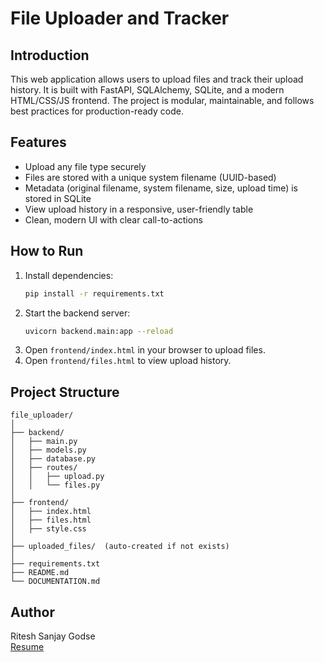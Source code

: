 # File Uploader and Tracker

## Introduction
This web application allows users to upload files and track their upload history. It is built with FastAPI, SQLAlchemy, SQLite, and a modern HTML/CSS/JS frontend. The project is modular, maintainable, and follows best practices for production-ready code.

## Features
- Upload any file type securely
- Files are stored with a unique system filename (UUID-based)
- Metadata (original filename, system filename, size, upload time) is stored in SQLite
- View upload history in a responsive, user-friendly table
- Clean, modern UI with clear call-to-actions

## How to Run
1. Install dependencies:
	```bash
	pip install -r requirements.txt
	```
2. Start the backend server:
	```bash
	uvicorn backend.main:app --reload
	```
3. Open `frontend/index.html` in your browser to upload files.
4. Open `frontend/files.html` to view upload history.

## Project Structure
```
file_uploader/
│
├── backend/
│   ├── main.py
│   ├── models.py
│   ├── database.py
│   ├── routes/
│   │   ├── upload.py
│   │   └── files.py
│
├── frontend/
│   ├── index.html
│   ├── files.html
│   ├── style.css
│
├── uploaded_files/  (auto-created if not exists)
│
├── requirements.txt
├── README.md
└── DOCUMENTATION.md
```

## Author
Ritesh Sanjay Godse  
[Resume](https://shorturl.at/7l10g)

